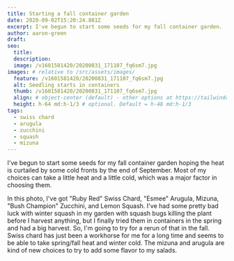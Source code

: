 ```yaml
---
title: Starting a fall container garden
date: 2020-09-02T15:20:24.881Z
excerpt: I've begun to start some seeds for my fall container garden.
author: aaron-green
draft: 
seo:
  title:
  description:
  image: /v1601581420/20200831_171107_fq6sm7.jpg
images: # relative to /src/assets/images/
  feature: /v1601581420/20200831_171107_fq6sm7.jpg
  alt: Seedling starts in containers
  thumb: /v1601581420/20200831_171107_fq6sm7.jpg
  align: # object-center (default) - other options at https://tailwindcss.com/docs/object-position
  height: h-64 md:h-1/3 # optional. Default = h-48 md:h-1/3
tags:
  - swiss chard
  - arugula
  - zucchini
  - squash
  - mizuna
---
```

I've begun to start some seeds for my fall container garden hoping the heat is curtailed by some cold fronts by the end of September. Most of my choices can take a little heat and a little cold, which was a major factor in choosing them.

In this photo, I've got "Ruby Red" Swiss Chard, "Esmee" Arugula, Mizuna, "Bush Champion" Zucchini, and Lemon Squash. I've had some pretty bad luck with winter squash in my garden with squash bugs killing the plant before I harvest anything, but I finally tried them in containers in the spring and had a big harvest. So, I'm going to try for a rerun of that in the fall. Swiss chard has just been a workhorse for me for a long time and seems to be able to take spring/fall heat and winter cold. The mizuna and arugula are kind of new choices to try to add some flavor to my salads.